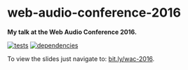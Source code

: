 # web-audio-conference-2016

**My talk at the Web Audio Conference 2016.**

[![tests](https://img.shields.io/travis/chrisguttandin/web-audio-conference-2016/master.svg?style=flat-square)](https://travis-ci.org/chrisguttandin/web-audio-conference-2016)
[![dependencies](https://img.shields.io/david/chrisguttandin/web-audio-conference-2016.svg?style=flat-square)](https://www.npmjs.com/package/web-audio-conference-2016)

To view the slides just navigate to: [bit.ly/wac-2016](https://bit.ly/wac-2016).

